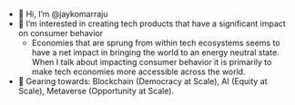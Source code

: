 - 👋 Hi, I’m @jaykomarraju
- 👀 I’m interested in creating tech products that have a significant impact on consumer behavior
    - Economies that are sprung from within tech ecosystems seems to have a net impact in bringing the world to an energy neutral state. When I talk about impacting consumer behavior it is primarily to make tech economies more accessible across the world.
- 🌱 Gearing towards: Blockchain (Democracy at Scale), AI (Equity at Scale), Metaverse (Opportunity at Scale).

<!---
jaykomarraju/jaykomarraju is a ✨ special ✨ repository because its `README.md` (this file) appears on your GitHub profile.
You can click the Preview link to take a look at your changes.
--->
